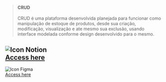 >#### CRUD
> CRUD é uma plataforma desenvolvida planejada para funcionar como manipulação de estoque de produtos, desde sua criação, modificação, visualização e ate mesmo sua exclusão, usando interface modelada conforme design desenvolvido para o mesmo.

![Icon Notion](https://img.shields.io/badge/Notion-000000?style=for-the-badge&logo=notion&logoColor=white)\
[Access here](https://www.google.coms)
---
![Icon Figma](https://img.shields.io/badge/Figma-000000?style=for-the-badge&logo=figma&logoColor=white)\
[Access here](https://www.google.coms)